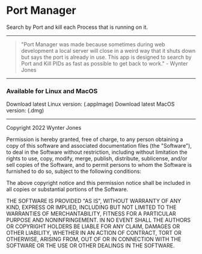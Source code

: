 # Port Manager

Search by Port and kill each Process that is running on it.

---

> "Port Manager was made because sometimes during web development
> a local server will close in a weird way that it shuts down
> but says the port is already in use. This app is designed to
> search by Port and Kill PIDs as fast as possible to get back
> to work." - Wynter Jones

---

### Available for Linux and MacOS

Download latest Linux version: (.appImage)
Download latest MacOS version: (.dmg)

---

Copyright 2022 Wynter Jones

Permission is hereby granted, free of charge, to any person obtaining a copy of this software and associated documentation files (the "Software"), to deal in the Software without restriction, including without limitation the rights to use, copy, modify, merge, publish, distribute, sublicense, and/or sell copies of the Software, and to permit persons to whom the Software is furnished to do so, subject to the following conditions:

The above copyright notice and this permission notice shall be included in all copies or substantial portions of the Software.

THE SOFTWARE IS PROVIDED "AS IS", WITHOUT WARRANTY OF ANY KIND, EXPRESS OR IMPLIED, INCLUDING BUT NOT LIMITED TO THE WARRANTIES OF MERCHANTABILITY, FITNESS FOR A PARTICULAR PURPOSE AND NONINFRINGEMENT. IN NO EVENT SHALL THE AUTHORS OR COPYRIGHT HOLDERS BE LIABLE FOR ANY CLAIM, DAMAGES OR OTHER LIABILITY, WHETHER IN AN ACTION OF CONTRACT, TORT OR OTHERWISE, ARISING FROM, OUT OF OR IN CONNECTION WITH THE SOFTWARE OR THE USE OR OTHER DEALINGS IN THE SOFTWARE.

